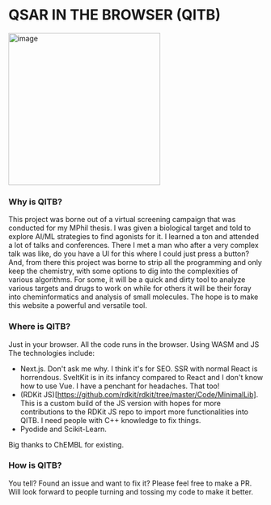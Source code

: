 # QSAR IN THE BROWSER (QITB)

<img src="/logo.svg" alt="image" width="300" width="300" height="auto">

### Why is QITB?
This project was borne out of a virtual screening campaign that was conducted for my MPhil thesis. I was given a biological target and told to explore AI/ML strategies to find agonists for it. I learned a ton and attended a lot of talks and conferences. There I met a man who after a very complex talk was like, do you have a UI for this where I could just press a button? And, from there this project was borne to strip all the programming and only keep the chemistry, with some options to dig into the complexities of various algorithms. 
For some, it will be a quick and dirty tool to analyze various targets and drugs to work on while for others it will be their foray into cheminformatics and analysis of small molecules. The hope is to make this website a powerful and versatile tool.

### Where is QITB?
Just in your browser. All the code runs in the browser. Using WASM and JS The technologies include:

- Next.js. Don't ask me why. I think it's for SEO. SSR with normal React is horrendous. SveltKit is in its infancy compared to React and I don't know how to use Vue. I have a penchant for headaches. That too!
- (RDKit JS)[https://github.com/rdkit/rdkit/tree/master/Code/MinimalLib]. This is a custom build of the JS version with hopes for more contributions to the RDKit JS repo to import more functionalities into QITB. I need people with C++ knowledge to fix things.
- Pyodide and Scikit-Learn. 

Big thanks to ChEMBL for existing.

### How is QITB?
You tell? Found an issue and want to fix it? Please feel free to make a PR. Will look forward to people turning and tossing my code to make it better.